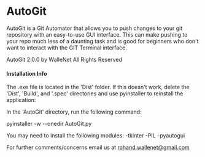 # AutoGit
AutoGit is a Git Automator that allows you to push changes to your git repository with an easy-to-use GUI interface. This can make pushing to your repo much less of a daunting task and is good for beginners who don't want to interact with the GIT Terminal interface.

AutoGit 2.0.0 by WalleNet
All Rights Reserved

#### Installation Info ####
The .exe file is located in the 'Dist' folder.
If this doesn't work, delete the 'Dist', 'Build', and '.spec' directories and use pyinstaller
to reinstall the application:

In the 'AutoGit' directory, run the following command:

pyinstaller -w --onedir AutoGit.py

You may need to install the following modules:
-tkinter
-PIL
-pyautogui

For further comments/concerns email us at rohand.wallenet@gmail.com

